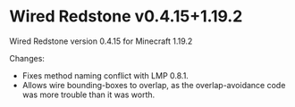 # Wired Redstone v0.4.15+1.19.2

Wired Redstone version 0.4.15 for Minecraft 1.19.2

Changes:

* Fixes method naming conflict with LMP 0.8.1.
* Allows wire bounding-boxes to overlap, as the overlap-avoidance code was more trouble than it was worth.
